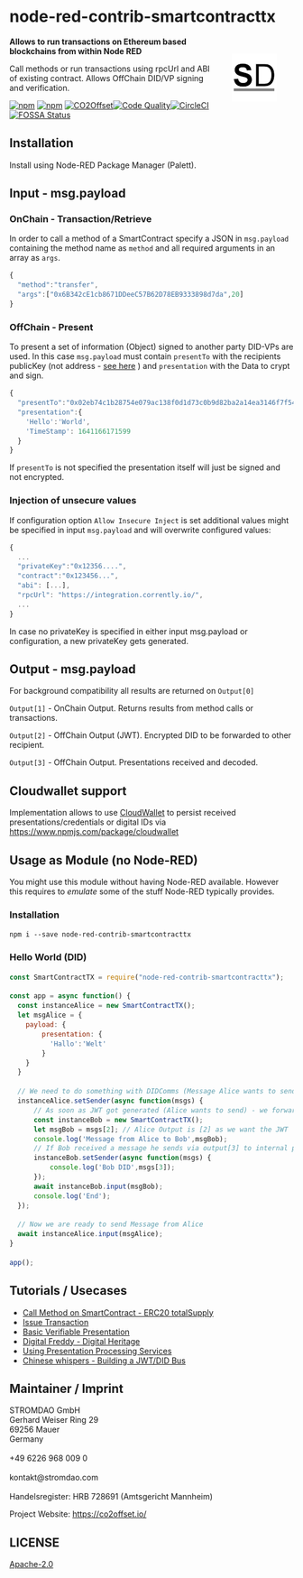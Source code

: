 # node-red-contrib-smartcontracttx

<a href="https://stromdao.de/" target="_blank" title="STROMDAO - Digital Energy Infrastructure"><img src="./static/stromdao.png" align="right" height="85px" hspace="30px" vspace="30px"></a>

**Allows to run transactions on Ethereum based blockchains from within Node RED**

Call methods or run transactions using rpcUrl and ABI of existing contract. Allows OffChain DID/VP signing and verification.

[![npm](https://img.shields.io/npm/dt/node-red-contrib-smartcontracttx.svg)](https://www.npmjs.com/package/node-red-contrib-smartcontracttx)
[![npm](https://img.shields.io/npm/v/node-red-contrib-smartcontracttx.svg)](https://www.npmjs.com/package/node-red-contrib-smartcontracttx)
[![CO2Offset](https://api.corrently.io/v2.0/ghgmanage/statusimg?host=node-red-contrib-smartcontracttx&svg=1)](https://co2offset.io/badge.html?host=node-red-contrib-smartcontracttx)[![Code Quality](https://api.codiga.io/project/30556/score/svg)](https://app.codiga.io/public/project/30556/node-red-contrib-smartcontracttx/dashboard)[![CircleCI](https://circleci.com/gh/energychain/node-red-contrib-smartcontracttx/tree/main.svg?style=svg)](https://circleci.com/gh/energychain/node-red-contrib-smartcontracttx/tree/main)[![FOSSA Status](https://app.fossa.com/api/projects/git%2Bgithub.com%2Fenergychain%2Fnode-red-contrib-smartcontracttx.svg?type=shield)](https://app.fossa.com/projects/git%2Bgithub.com%2Fenergychain%2Fnode-red-contrib-smartcontracttx?ref=badge_shield)

## Installation

Install using Node-RED Package Manager (Palett).

## Input - msg.payload

### OnChain - Transaction/Retrieve

In order to call a method of a SmartContract specify a JSON in `msg.payload` containing the method name as `method` and all required arguments in an array as `args`.

```javascript
{
  "method":"transfer",
  "args":["0x6B342cE1cb8671DDeeC57B62D78EB9333898d7da",20]
}
```

### OffChain - Present

To present a set of information (Object) signed to another party DID-VPs are used. In this case `msg.payload` must contain `presentTo` with the recipients publicKey (not address - [see here](https://ethereum.stackexchange.com/questions/13778/get-public-key-of-any-ethereum-account/79174) ) and `presentation` with the Data to crypt and sign.

```javascript
{
  "presentTo":"0x02eb74c1b28754e079ac138f0d1d73c0b9d82ba2a14ea3146f7f540e841ee43679",
  "presentation":{
    'Hello':'World',
    'TimeStamp': 1641166171599
  }
}
```

If `presentTo` is not specified the presentation itself will just be signed and not encrypted.

### Injection of unsecure values

If configuration option `Allow Insecure Inject` is set additional values might be specified in input `msg.payload` and will overwrite configured values:

```javascript
{
  ...
  "privateKey":"0x12356....",
  "contract":"0x123456...",
  "abi": [...],
  "rpcUrl": "https://integration.corrently.io/",
  ...
}
```

In case no privateKey is specified in either input msg.payload or configuration, a new privateKey gets generated.

## Output - msg.payload

For background compatibility all results are returned on `Output[0]`

`Output[1]` - OnChain Output. Returns results from method calls or transactions.

`Output[2]` - OffChain Output (JWT). Encrypted DID to be forwarded to other recipient.

`Output[3]` - OffChain Output. Presentations received and decoded.

## Cloudwallet support

Implementation allows to use [CloudWallet](https://rapidapi.com/stromdao-stromdao-default/api/cloudwallet) to persist received presentations/credentials or digital IDs via https://www.npmjs.com/package/cloudwallet

## Usage as Module (no Node-RED)

You might use this module without having Node-RED available. However this requires to *emulate* some of the stuff Node-RED typically provides.

### Installation

```
npm i --save node-red-contrib-smartcontracttx
```

### Hello World (DID)

```javascript
const SmartContractTX = require("node-red-contrib-smartcontracttx");

const app = async function() {
  const instanceAlice = new SmartContractTX();
  let msgAlice = {
    payload: {
        presentation: {
          'Hallo':'Welt'
        }
    }
  }

  // We need to do something with DIDComms (Message Alice wants to send) ...
  instanceAlice.setSender(async function(msgs) {
      // As soon as JWT got generated (Alice wants to send) - we forward to a new Bob
      const instanceBob = new SmartContractTX();
      let msgBob = msgs[2]; // Alice Output is [2] as we want the JWT
      console.log('Message from Alice to Bob',msgBob);
      // If Bob received a message he sends via output[3] to internal processes...
      instanceBob.setSender(async function(msgs) {
          console.log('Bob DID',msgs[3]);
      });
      await instanceBob.input(msgBob);
      console.log('End');
  });

  // Now we are ready to send Message from Alice
  await instanceAlice.input(msgAlice);
}

app();

```

## Tutorials / Usecases

- [Call Method on SmartContract - ERC20 totalSupply](https://github.com/energychain/node-red-contrib-smartcontracttx/blob/main/docs/UC1_Call_Method.md)
- [Issue Transaction](https://github.com/energychain/node-red-contrib-smartcontracttx/blob/main/docs/UC2_Transact_SC.md)
- [Basic Verifiable Presentation](https://github.com/energychain/node-red-contrib-smartcontracttx/blob/main/docs/UC3_VP_Offchain.md)
- [Digital Freddy - Digital Heritage](https://github.com/energychain/node-red-contrib-smartcontracttx/blob/main/docs/UC4_VP_DigitalFreddy.md)
- [Using Presentation Processing Services](https://github.com/energychain/node-red-contrib-smartcontracttx/blob/main/docs/CB_PresentationProcessingService.md)
- [Chinese whispers - Building a JWT/DID Bus](https://github.com/energychain/node-red-contrib-smartcontracttx/blob/main/docs/CB_Chinese_Whispers_Building_A_Bus.md)

## Maintainer / Imprint

<addr>
STROMDAO GmbH  <br/>
Gerhard Weiser Ring 29  <br/>
69256 Mauer  <br/>
Germany  <br/>
  <br/>
+49 6226 968 009 0  <br/>
  <br/>
kontakt@stromdao.com  <br/>
  <br/>
Handelsregister: HRB 728691 (Amtsgericht Mannheim)
</addr>

Project Website: https://co2offset.io/

## LICENSE
[Apache-2.0](./LICENSE)
